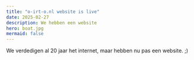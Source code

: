 ```yaml
---
title: "o-irt-o.nl website is live"
date: 2025-02-27
description: We hebben een website
hero: boat.jpg
mermaid: false
---
```


We verdedigen al 20 jaar het internet, maar hebben nu pas een website. ;)